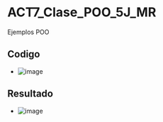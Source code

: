 # ACT7_Clase_POO_5J_MR
Ejemplos POO
## Codigo 
- ![image](https://github.com/user-attachments/assets/2e3fb51e-addb-451d-ac2f-a7bba0c65a7c)
## Resultado 
- ![image](https://github.com/user-attachments/assets/a20bec20-bf8c-46d2-90b9-0e628eb444b7)

